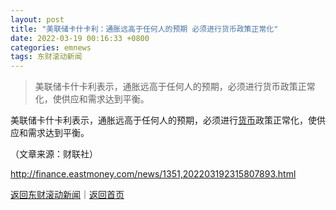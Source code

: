 ```yaml
---
layout: post
title: "美联储卡什卡利：通胀远高于任何人的预期 必须进行货币政策正常化"
date: 2022-03-19 00:16:33 +0800
categories: emnews
tags: 东财滚动新闻
---
```

> 美联储卡什卡利表示，通胀远高于任何人的预期，必须进行货币政策正常化，使供应和需求达到平衡。

<p>美联储卡什卡利表示，通胀远高于任何人的预期，必须进行<span id="Info.3326"><a href="http://data.eastmoney.com/cjsj/hbgyl.html" class="infokey">货币</a></span>政策正常化，使供应和需求达到平衡。</p><p class="em_media">（文章来源：财联社）</p>

<http://finance.eastmoney.com/news/1351,202203192315807893.html>

[返回东财滚动新闻](//finews.withounder.com/emnews/)｜[返回首页](//finews.withounder.com/)